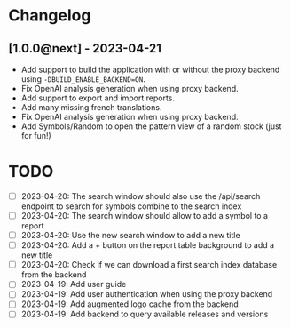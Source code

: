 # Changelog

## [1.0.0@next] - 2023-04-21
- Add support to build the application with or without the proxy backend using `-DBUILD_ENABLE_BACKEND=ON`.
- Fix OpenAI analysis generation when using proxy backend.
- Add support to export and import reports.
- Add many missing french translations.
- Fix OpenAI analysis generation when using proxy backend.
- Add Symbols/Random to open the pattern view of a random stock (just for fun!)

# TODO

- [ ] 2023-04-20: The search window should also use the /api/search endpoint to search for symbols combine to the search index
- [ ] 2023-04-20: The search window should allow to add a symbol to a report
- [ ] 2023-04-20: Use the new search window to add a new title
- [ ] 2023-04-20: Add a + button on the report table background to add a new title
- [ ] 2023-04-20: Check if we can download a first search index database from the backend
- [ ] 2023-04-19: Add user guide
- [ ] 2023-04-19: Add user authentication when using the proxy backend
- [ ] 2023-04-19: Add augmented logo cache from the backend
- [ ] 2023-04-19: Add backend to query available releases and versions
